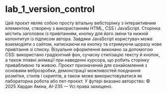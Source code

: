 # lab_1_version_control

Цей проєкт являє собою просту вітальну вебсторінку з інтерактивним елементом, створену з використанням HTML, CSS і JavaScript. Сторінка містить заголовок із привітанням, кнопку для його зміни та нижній колонтитул із підписом автора. Завдяки JavaScript користувач може взаємодіяти з сайтом, натискаючи на кнопку та отримуючи щоразу нове привітання зі списку. Візуальне оформлення виконано за допомогою CSS: використано градієнтний фон, сучасну стилізацію тексту й кнопок, а також плавні анімації при наведенні курсора, що робить сторінку привабливою та живою. Проєкт призначений для ознайомлення з основами веброзробки, демонстрації можливостей поєднання розмітки, стилів і скриптів, а також може використовуватися як лабораторна робота або пет-проєкт. У футері вказано авторство: © 2025 Хардан Аміна, АІ-235 — Усі права захищено.
